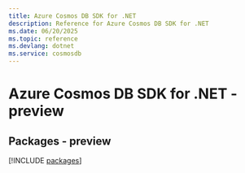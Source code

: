 ```yaml
---
title: Azure Cosmos DB SDK for .NET
description: Reference for Azure Cosmos DB SDK for .NET
ms.date: 06/20/2025
ms.topic: reference
ms.devlang: dotnet
ms.service: cosmosdb
---
```

# Azure Cosmos DB SDK for .NET - preview
## Packages - preview
[!INCLUDE [packages](cosmos-db-index.md)]